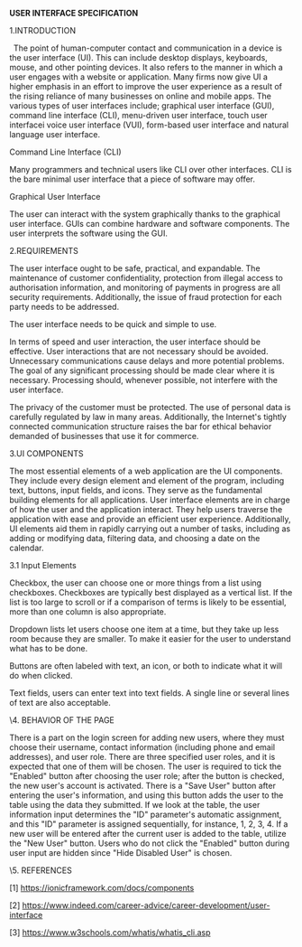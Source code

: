 ﻿**USER INTERFACE SPECIFICATION**




1.INTRODUCTION

` `The point of human-computer contact and communication in a device is the user interface (UI). This can include desktop displays, keyboards, mouse, and other pointing devices. It also refers to the manner in which a user engages with a website or application. Many firms now give UI a higher emphasis in an effort to improve the user experience as a result of the rising reliance of many businesses on online and mobile apps. The various types of user interfaces include; graphical user interface (GUI), command line interface (CLI), menu-driven user interface, touch user interfacei voice user interface (VUI), form-based user interface and natural language user interface.

Command Line Interface (CLI)

Many programmers and technical users like CLI over other interfaces. CLI is the bare minimal user interface that a piece of software may offer.

Graphical User Interface 

The user can interact with the system graphically thanks to the graphical user interface. GUIs can combine hardware and software components. The user interprets the software using the GUI.

2.REQUIREMENTS

The user interface ought to be safe, practical, and expandable. The maintenance of customer confidentiality, protection from illegal access to authorisation information, and monitoring of payments in progress are all security requirements. Additionally, the issue of fraud protection for each party needs to be addressed. 

The user interface needs to be quick and simple to use.

In terms of speed and user interaction, the user interface should be effective. User interactions that are not necessary should be avoided. Unnecessary communications cause delays and more potential problems. The goal of any significant processing should be made clear where it is necessary. Processing should, whenever possible, not interfere with the user interface.



The privacy of the customer must be protected. The use of personal data is carefully regulated by law in many areas. Additionally, the Internet's tightly connected communication structure raises the bar for ethical behavior demanded of businesses that use it for commerce.




3.UI COMPONENTS

The most essential elements of a web application are the UI components. They include every design element and element of the program, including text, buttons, input fields, and icons. They serve as the fundamental building elements for all applications. User interface elements are in charge of how the user and the application interact. They help users traverse the application with ease and provide an efficient user experience. Additionally, UI elements aid them in rapidly carrying out a number of tasks, including as adding or modifying data, filtering data, and choosing a date on the calendar.



3.1 Input Elements

Checkbox, the user can choose one or more things from a list using checkboxes. Checkboxes are typically best displayed as a vertical list. If the list is too large to scroll or if a comparison of terms is likely to be essential, more than one column is also appropriate.

Dropdown lists let users choose one item at a time, but they take up less room because they are smaller. To make it easier for the user to understand what has to be done.

Buttons are often labeled with text, an icon, or both to indicate what it will do when clicked.

Text fields, users can enter text into text fields. A single line or several lines of text are also acceptable.





\4. BEHAVIOR OF THE PAGE


There is a part on the login screen for adding new users, where they must choose their username, contact information (including phone and email addresses), and user role. There are three specified user roles, and it is expected that one of them will be chosen. The user is required to tick the "Enabled" button after choosing the user role; after the button is checked, the new user's account is activated. There is a "Save User" button after entering the user's information, and using this button adds the user to the table using the data they submitted. If we look at the table, the user information input determines the "ID" parameter's automatic assignment, and this "ID" parameter is assigned sequentially, for instance, 1, 2, 3, 4. If a new user will be entered after the current user is added to the table, utilize the "New User" button. Users who do not click the "Enabled" button during user input are hidden since "Hide Disabled User" is chosen.


\5. REFERENCES

[1] <https://ionicframework.com/docs/components>

[2] <https://www.indeed.com/career-advice/career-development/user-interface>

[3] <https://www.w3schools.com/whatis/whatis_cli.asp>

